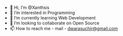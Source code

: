 - 👋 Hi, I’m @Xanthsis
- 👀 I’m interested in Programming  
- 🌱 I’m currently learning Web Development
- 💞️ I’m looking to collaborate on Open Source
- 📫 How to reach me - mail - dwarasuchir@gmail.com

<!---
Xanthsis/Xanthsis is a ✨ special ✨ repository because its `README.md` (this file) appears on your GitHub profile.
You can click the Preview link to take a look at your changes.
--->
